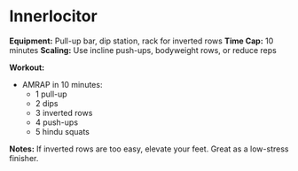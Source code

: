 # Innerlocitor

**Equipment:** Pull-up bar, dip station, rack for inverted rows
**Time Cap:** 10 minutes
**Scaling:** Use incline push-ups, bodyweight rows, or reduce reps

**Workout:**
- AMRAP in 10 minutes:
  - 1 pull-up
  - 2 dips
  - 3 inverted rows
  - 4 push-ups
  - 5 hindu squats

**Notes:**
If inverted rows are too easy, elevate your feet. Great as a low-stress finisher.
